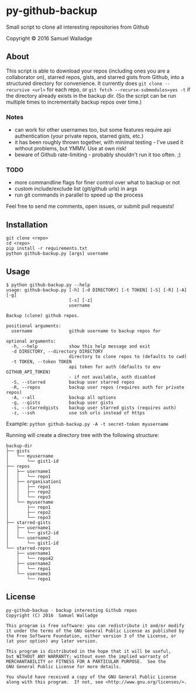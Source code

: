 
# py-github-backup

Small script to clone all interesting repositories from Github

Copyright © 2016 Samuel Walladge

## About

This script is able to download your repos (including ones you are a collaborator on), starred repos, gists, and starred
gists from Github, into a structured directory for convenience. It currently does `git clone --recursive <url>` for
each repo, or `git fetch --recurse-submodules=yes -t` if the directory already exists in the backup dir. (So the
script can be run multiple times to incrementally backup repos over time.)

### Notes

- can work for other usernames too, but some features require api authentication (your private repos, starred gists,
  etc.)
- it has been roughly thrown together, with minimal testing - I've used it without problems, but YMMV. Use at own risk!
- beware of Github rate-limiting - probably shouldn't run it too often. ;)

### TODO

- more commandline flags for finer control over what to backup or not
- custom include/exclude list (git/github urls) in args
- run git commands in parallel to speed up the process

Feel free to send me comments, open issues, or submit pull requests!

## Installation

```shell
git clone <repo>
cd <repo>
pip install -r requirements.txt
python github-backup.py [args] username
```

## Usage

```
$ python github-backup.py --help
usage: github-backup.py [-h] [-d DIRECTORY] [-t TOKEN] [-S] [-R] [-A] [-g]
                        [-s] [-z]
                        username

Backup (clone) github repos.

positional arguments:
  username              github username to backup repos for

optional arguments:
  -h, --help            show this help message and exit
  -d DIRECTORY, --directory DIRECTORY
                        directory to clone repos to (defaults to cwd)
  -t TOKEN, --token TOKEN
                        api token for auth (defaults to env GITHUB_API_TOKEN)
                        - if not available, auth disabled
  -S, --starred         backup user starred repos
  -R, --repos           backup user repos (requires auth for private repos)
  -A, --all             backup all options
  -g, --gists           backup user gists
  -s, --starredgists    backup user starred gists (requires auth)
  -z, --ssh             use ssh urls instead of https
```

Example: `python github-backup.py -A -t secret-token myusername`

Running will create a directory tree with the following structure:

```
backup-dir
├── gists
│   └── myusername
│       └── gist1-id
├── repos
│   ├── username1
│   │   └── repo1
│   ├── organisation1
│   │   ├── repo1
│   │   ├── repo2
│   │   └── repo3
│   └── myusername
│       ├── repo1
│       ├── repo2
│       └── repo3
├── starred-gists
│   ├── username1
│   │   └── gist2-id
│   └── username2
│       └── gist1-id
└── starred-repos
    ├── username1
    │   └── repo42
    ├── username2
    │   └── repo1
    └── username3
        └── repo1
```

## License

```plaintext
py-github-backup - backup interesting Github repos
Copyright (C) 2016  Samuel Walladge

This program is free software: you can redistribute it and/or modify
it under the terms of the GNU General Public License as published by
the Free Software Foundation, either version 3 of the License, or
(at your option) any later version.

This program is distributed in the hope that it will be useful,
but WITHOUT ANY WARRANTY; without even the implied warranty of
MERCHANTABILITY or FITNESS FOR A PARTICULAR PURPOSE.  See the
GNU General Public License for more details.

You should have received a copy of the GNU General Public License
along with this program.  If not, see <http://www.gnu.org/licenses/>.
```
